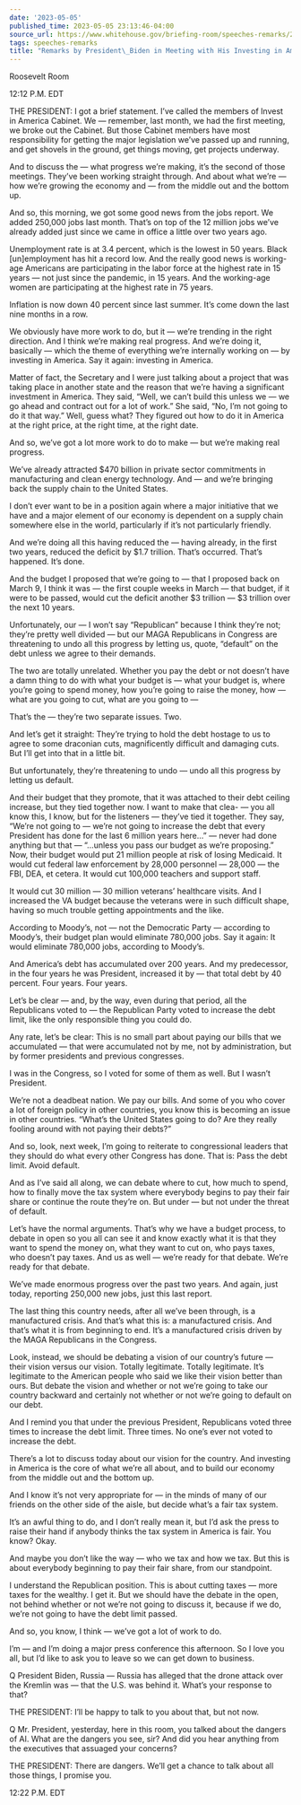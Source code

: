 ```yaml
---
date: '2023-05-05'
published_time: 2023-05-05 23:13:46-04:00
source_url: https://www.whitehouse.gov/briefing-room/speeches-remarks/2023/05/05/remarks-by-president-biden-in-meeting-with-his-investing-in-america-cabinet/
tags: speeches-remarks
title: "Remarks by President\_Biden in Meeting with His Investing in America\_Cabinet"
---
```

 
Roosevelt Room

12:12 P.M. EDT

THE PRESIDENT: I got a brief statement. I’ve called the members of
Invest in America Cabinet. We — remember, last month, we had the first
meeting, we broke out the Cabinet. But those Cabinet members have most
responsibility for getting the major legislation we’ve passed up and
running, and get shovels in the ground, get things moving, get projects
underway.

And to discuss the — what progress we’re making, it’s the second of
those meetings. They’ve been working straight through. And about what
we’re — how we’re growing the economy and — from the middle out and the
bottom up.

And so, this morning, we got some good news from the jobs report. We
added 250,000 jobs last month. That’s on top of the 12 million jobs
we’ve already added just since we came in office a little over two years
ago.

Unemployment rate is at 3.4 percent, which is the lowest in 50 years.
Black \[un\]employment has hit a record low. And the really good news is
working-age Americans are participating in the labor force at the
highest rate in 15 years — not just since the pandemic, in 15 years. And
the working-age women are participating at the highest rate in 75 years.

Inflation is now down 40 percent since last summer. It’s come down the
last nine months in a row.

We obviously have more work to do, but it — we’re trending in the right
direction. And I think we’re making real progress. And we’re doing it,
basically — which the theme of everything we’re internally working on —
by investing in America. Say it again: investing in America.

Matter of fact, the Secretary and I were just talking about a project
that was taking place in another state and the reason that we’re having
a significant investment in America. They said, “Well, we can’t build
this unless we — we go ahead and contract out for a lot of work.” She
said, “No, I’m not going to do it that way.” Well, guess what? They
figured out how to do it in America at the right price, at the right
time, at the right date.

And so, we’ve got a lot more work to do to make — but we’re making real
progress.

We’ve already attracted $470 billion in private sector commitments in
manufacturing and clean energy technology. And — and we’re bringing back
the supply chain to the United States.

I don’t ever want to be in a position again where a major initiative
that we have and a major element of our economy is dependent on a supply
chain somewhere else in the world, particularly if it’s not particularly
friendly.

And we’re doing all this having reduced the — having already, in the
first two years, reduced the deficit by $1.7 trillion. That’s occurred.
That’s happened. It’s done.

And the budget I proposed that we’re going to — that I proposed back on
March 9, I think it was — the first couple weeks in March — that budget,
if it were to be passed, would cut the deficit another $3 trillion — $3
trillion over the next 10 years.

Unfortunately, our — I won’t say “Republican” because I think they’re
not; they’re pretty well divided — but our MAGA Republicans in Congress
are threatening to undo all this progress by letting us, quote,
“default” on the debt unless we agree to their demands.

The two are totally unrelated. Whether you pay the debt or not doesn’t
have a damn thing to do with what your budget is — what your budget is,
where you’re going to spend money, how you’re going to raise the money,
how — what are you going to cut, what are you going to —

That’s the — they’re two separate issues. Two.

And let’s get it straight: They’re trying to hold the debt hostage to us
to agree to some draconian cuts, magnificently difficult and damaging
cuts. But I’ll get into that in a little bit.

But unfortunately, they’re threatening to undo — undo all this progress
by letting us default.

And their budget that they promote, that it was attached to their debt
ceiling increase, but they tied together now. I want to make that clea-
— you all know this, I know, but for the listeners — they’ve tied it
together. They say, “We’re not going to — we’re not going to increase
the debt that every President has done for the last 6 million years
here…” — never had done anything but that — “…unless you pass our budget
as we’re proposing.”  
Now, their budget would put 21 million people at risk of losing
Medicaid. It would cut federal law enforcement by 28,000 personnel —
28,000 — the FBI, DEA, et cetera. It would cut 100,000 teachers and
support staff.

It would cut 30 million — 30 million veterans’ healthcare visits. And I
increased the VA budget because the veterans were in such difficult
shape, having so much trouble getting appointments and the like.

According to Moody’s, not — not the Democratic Party — according to
Moody’s, their budget plan would eliminate 780,000 jobs. Say it again:
It would eliminate 780,000 jobs, according to Moody’s.

And America’s debt has accumulated over 200 years. And my predecessor,
in the four years he was President, increased it by — that total debt by
40 percent. Four years. Four years.

Let’s be clear — and, by the way, even during that period, all the
Republicans voted to — the Republican Party voted to increase the debt
limit, like the only responsible thing you could do.

Any rate, let’s be clear: This is no small part about paying our bills
that we accumulated — that were accumulated not by me, not by
administration, but by former presidents and previous congresses.

I was in the Congress, so I voted for some of them as well. But I wasn’t
President.

We’re not a deadbeat nation. We pay our bills. And some of you who cover
a lot of foreign policy in other countries, you know this is becoming an
issue in other countries. “What’s the United States going to do? Are
they really fooling around with not paying their debts?”

And so, look, next week, I’m going to reiterate to congressional leaders
that they should do what every other Congress has done. That is: Pass
the debt limit. Avoid default.

And as I’ve said all along, we can debate where to cut, how much to
spend, how to finally move the tax system where everybody begins to pay
their fair share or continue the route they’re on. But under — but not
under the threat of default.

Let’s have the normal arguments. That’s why we have a budget process, to
debate in open so you all can see it and know exactly what it is that
they want to spend the money on, what they want to cut on, who pays
taxes, who doesn’t pay taxes. And us as well — we’re ready for that
debate. We’re ready for that debate.

We’ve made enormous progress over the past two years. And again, just
today, reporting 250,000 new jobs, just this last report.

The last thing this country needs, after all we’ve been through, is a
manufactured crisis. And that’s what this is: a manufactured crisis. And
that’s what it is from beginning to end. It’s a manufactured crisis
driven by the MAGA Republicans in the Congress.

Look, instead, we should be debating a vision of our country’s future —
their vision versus our vision. Totally legitimate. Totally legitimate.
It’s legitimate to the American people who said we like their vision
better than ours. But debate the vision and whether or not we’re going
to take our country backward and certainly not whether or not we’re
going to default on our debt.

And I remind you that under the previous President, Republicans voted
three times to increase the debt limit. Three times. No one’s ever not
voted to increase the debt.

There’s a lot to discuss today about our vision for the country. And
investing in America is the core of what we’re all about, and to build
our economy from the middle out and the bottom up.

And I know it’s not very appropriate for — in the minds of many of our
friends on the other side of the aisle, but decide what’s a fair tax
system.

It’s an awful thing to do, and I don’t really mean it, but I’d ask the
press to raise their hand if anybody thinks the tax system in America is
fair. You know? Okay.

And maybe you don’t like the way — who we tax and how we tax. But this
is about everybody beginning to pay their fair share, from our
standpoint.

I understand the Republican position. This is about cutting taxes — more
taxes for the wealthy. I get it. But we should have the debate in the
open, not behind whether or not we’re not going to discuss it, because
if we do, we’re not going to have the debt limit passed.

And so, you know, I think — we’ve got a lot of work to do.

I’m — and I’m doing a major press conference this afternoon. So I love
you all, but I’d like to ask you to leave so we can get down to
business.

Q President Biden, Russia — Russia has alleged that the drone attack
over the Kremlin was — that the U.S. was behind it. What’s your response
to that?

THE PRESIDENT: I’ll be happy to talk to you about that, but not now.

Q Mr. President, yesterday, here in this room, you talked about the
dangers of AI. What are the dangers you see, sir? And did you hear
anything from the executives that assuaged your concerns?

THE PRESIDENT: There are dangers. We’ll get a chance to talk about all
those things, I promise you.

12:22 P.M. EDT
